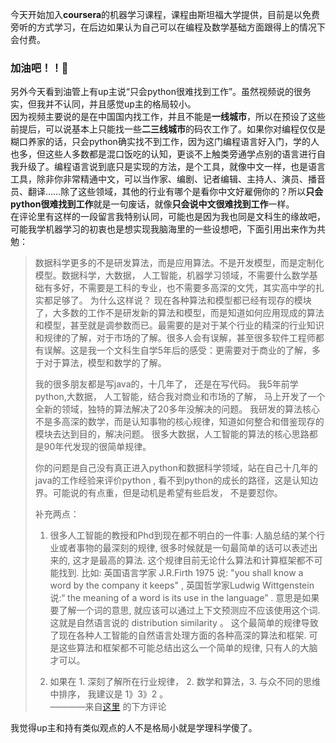 今天开始加入**coursera**的机器学习课程，课程由斯坦福大学提供，目前是以免费旁听的方式学习，在后边如果认为自己可以在编程及数学基础方面跟得上的情况下会付费。  
### 加油吧！！💪

另外今天看到油管上有up主说“只会python很难找到工作”。虽然视频说的很务实，但我并不认同，并且感觉up主的格局较小。  
因为视频主要说的是在中国国内找工作，并且不能是**一线城市**，所以在预设了这些前提后，可以说基本上只能找一些**二三线城市**的码农工作了。如果你对编程仅仅是糊口养家的话，只会python确实找不到工作，因为这门编程语言好入门，学的人也多，但这些人多数都是混口饭吃的认知，更谈不上触类旁通学点别的语言进行自我升级了。编程语言说到底只是实现的方法，是个工具，就像中文一样，也是语言工具，除非你非常精通中文，可以当作家、编剧、记者编辑、主持人、演员、播音员、翻译……除了这些领域，其他的行业有哪个是看你中文好雇佣你的？所以**只会python很难找到工作**就是一句废话，就像**只会说中文很难找到工作**一样。  
在评论里有这样的一段留言我特别认同，可能也是因为我也同是文科生的缘故吧，可能我学机器学习的初衷也是想实现我脑海里的一些设想吧，下面引用出来作为共勉：  

> 数据科学更多的不是研发算法，而是应用算法。不是开发模型，而是定制化模型。数据科学，大数据， 人工智能，机器学习领域，不需要什么数学基础有多好，不需要是工科的专业，也不需要多高深的文凭，其实高中学的扎实都足够了。 为什么这样说？ 现在各种算法和模型都已经有现存的模块了，大多数的工作不是研发新的算法和模型，而是知道如何应用现成的算法和模型，甚至就是调参数而已。最需要的是对于某个行业的精深的行业知识和规律的了解，对于市场的了解。很多人会有误解，甚至很多软件工程师都有误解。这是我一个文科生自学5年后的感受：更需要对于商业的了解，多于对于算法，模型和数学的了解。
>
>我的很多朋友都是写java的，十几年了， 还是在写代码。 我5年前学python,大数据， 人工智能，结合我对商业和市场的了解， 马上开发了一个全新的领域，独特的算法解决了20多年没解决的问题。 我研发的算法核心不是多高深的数学，而是认知事物的核心规律，知道如何整合和借鉴现存的模块去达到目的，解决问题。 很多大数据，人工智能的算法的核心思路都是90年代发现的很简单规律。
>
>你的问题是自己没有真正进入python和数据科学领域，站在自己十几年的java的工作经验来评价python , 看不到python的成长的路径，这是认知边界。可能说的有点重，但是动机是希望有些启发， 不是要怼你。
>
>补充两点： 
>1. 很多人工智能的教授和Phd到现在都不明白的一件事:  人脑总结的某个行业或者事物的最深刻的规律, 很多时候就是一句最简单的话可以表述出来的, 这才是最高的算法. 这个规律目前无论什么算法和计算框架都不可能找到. 比如: 英国语言学家 J.R.Firth 1975 说: "you shall know a word by the company it keeps" , 英国哲学家Ludwig Wittgenstein 说:“ the meaning of a word is its use in the language” . 意思是如果要了解一个词的意思, 就应该可以通过上下文预测应不应该使用这个词. 这就是自然语言说的 distribution similarity 。 这个最简单的规律导致了现在各种人工智能的自然语言处理方面的各种高深的算法和框架. 可是这些算法和框架都不可能总结出这么一个简单的规律, 只有人的大脑才可以。
>
>2.  如果在 1. 深刻了解所在行业规律， 2. 数学和算法，3. 与众不同的思维 中排序， 我建议是 1》3》2 。  
>————来自[这里](https://www.youtube.com/watch?v=nZ8rnYG1c_I&ab_channel=CodeSheep%E7%A8%8B%E5%BA%8F%E7%BE%8A) 的下方评论

我觉得up主和持有类似观点的人不是格局小就是学理科学傻了。
